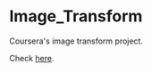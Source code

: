 # Image_Transform
Coursera's image transform project.

Check [here](https://www.coursera.org/learn/cs-fundamentals-1).
